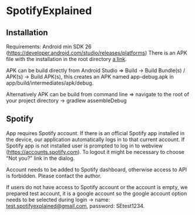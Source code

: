# SpotifyExplained 

## Installation
Requirements: Android min SDK 26 (https://developer.android.com/studio/releases/platforms)
There is an APK file with the installation in the root directory [a link](https://github.com/swaco7/spotify-explained/blob/main/spotify-explained.apk).

APK can be build directly from Android Studio => Build -> Build Bundle(s) / APK(s) -> Build APK(s), this creates an APK named app-debug.apk in app/build/intermediates/apk/debug.

Alternatively APK can be build from command line => navigate to the root of your project directory -> gradlew assembleDebug

## Spotify
App requires Spotify account. If there is an official Spotify app installed in the device, our application automatically logs in to that current account. 
If Spotify app is not installed user is prompted to log in to webview (https://accounts.spotify.com). To logout it might be necessary to choose “Not you?” link in the dialog.

Account needs to be added to Spotify dashboard, otherwise access to API is forbidden. Please contact the author.

If users do not have access to Spotify account or the account is empty, we prepared test account, it is a google account so the google account option needs to be selected during login -> name: test.spotifyexplained@gmail.com, password: SEtest1234. 
 




